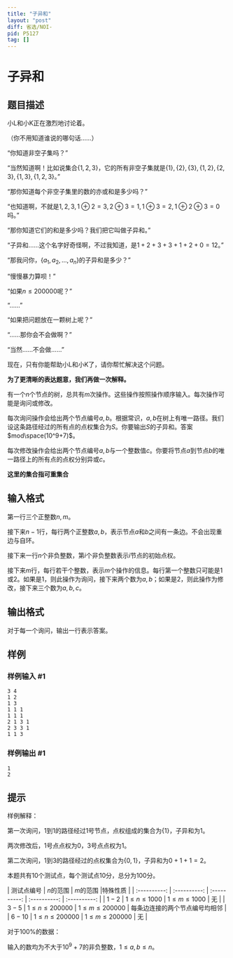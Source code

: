 ```yaml
---
title: "子异和"
layout: "post"
diff: 省选/NOI-
pid: P5127
tag: []
---
```

# 子异和
## 题目描述

小L和小K正在激烈地讨论着。

（你不用知道谁说的哪句话……）

“你知道非空子集吗？”

“当然知道啊！比如说集合$\{1,2,3\}$，它的所有非空子集就是$\{1\},\{2\},\{3\},\{1,2\},\{2,3\},\{1,3\},\{1,2,3\}$。”

“那你知道每个非空子集里的数的亦或和是多少吗？”

“也知道啊，不就是$1,2,3,1⊕2=3,2⊕3=1,1⊕3=2,1⊕2⊕3=0$吗。”

“那你知道它们的和是多少吗？我们把它叫做子异和。”

“子异和……这个名字好奇怪啊，不过我知道，是$1+2+3+3+1+2+0=12$。”

“那我问你，$\{a_1,a_2,...,a_n\}$的子异和是多少？”

“慢慢暴力算呗！”

“如果$n\le 200000$呢？”

“……”

“如果把问题放在一颗树上呢？”

“……那你会不会做啊？”

“当然……不会做……”

现在，只有你能帮助小L和小K了，请你帮忙解决这个问题。

**为了更清晰的表达题意，我们再做一次解释。**

有一个$n$个节点的树，总共有$m$次操作。这些操作按照操作顺序输入。每次操作可能是询问或修改。

每次询问操作会给出两个节点编号$a,b$。根据常识，$a,b$在树上有唯一路径。我们设这条路径经过的所有点的点权集合为$S$。你要输出$S$的子异和。答案$mod\space(10^9+7)$。

每次修改操作会给出两个节点编号$a,b$与一个整数值$c$。你要将节点$a$到节点$b$的唯一路径上的所有点的点权分别异或$c$。

**这里的集合指可重集合**
## 输入格式

第一行三个正整数$n,m$。

接下来$n-1$行，每行两个正整数$a,b$，表示节点$a$和$b$之间有一条边。不会出现重边与自环。

接下来一行$n$个非负整数，第$i$个非负整数表示$i$节点的初始点权。

接下来$m$行，每行若干个整数，表示$m$个操作的信息。每行第一个整数只可能是$1$或$2$。如果是$1$，则此操作为询问，接下来两个数为$a,b$；如果是$2$，则此操作为修改，接下来三个数为$a,b,c$。
## 输出格式

对于每一个询问，输出一行表示答案。
## 样例

### 样例输入 #1
```
3 4
1 2
1 3
1 1 1
1 1 1
2 1 3 1
2 3 3 1
1 1 3
```
### 样例输出 #1
```
1
2
```
## 提示

样例解释：

第一次询问，$1$到$1$的路径经过$1$号节点，点权组成的集合为$\{1\}$，子异和为$1$。

两次修改后，$1$号点点权为$0$，$3$号点点权为$1$。

第二次询问，$1$到$3$的路径经过的点权集合为$\{0,1\}$，子异和为$0+1+1=2$。

本题共有$10$个测试点，每个测试点$10$分，总分为$100$分。

| 测试点编号 | $n$的范围 | $m$的范围 |特殊性质 |
| :----------: | :----------: | :----------: | :----------: | :----------: |
| $1-2$ | $1\le n\le 1000$ | $1\le m\le 1000$ | 无 |
| $3-5$ | $1\le n\le 200000$ | $1\le m\le 200000$ | 每条边连接的两个节点编号均相邻 |
| $6-10$ | $1\le n\le 200000$ | $1\le m\le 200000$ | 无 |

对于$100\%$的数据：

输入的数均为不大于$10^9+7$的非负整数，$1\le a,b\le n$。
